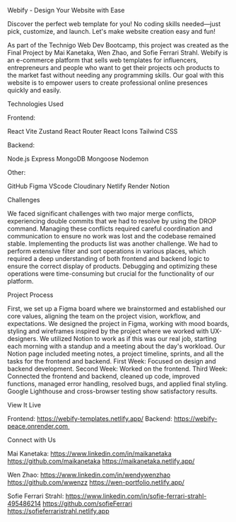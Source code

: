 Webify - Design Your Website with Ease

Discover the perfect web template for you! No coding skills needed—just pick, customize, and launch.
Let's make website creation easy and fun!

As part of the Technigo Web Dev Bootcamp, this project was created as the Final Project by Mai Kanetaka, Wen Zhao, and Sofie Ferrari Strahl. Webify is an e-commerce platform that sells web templates for influencers, entrepreneurs and people who want to get their projects och products to the market fast without needing any programming skills. Our goal with this website is to empower users to create professional online presences quickly and easily.

Technologies Used

Frontend:

React
Vite
Zustand
React Router
React Icons
Tailwind CSS

Backend:

Node.js
Express
MongoDB
Mongoose
Nodemon

Other:

GitHub
Figma
VScode
Cloudinary
Netlify
Render
Notion

Challenges


We faced significant challenges with two major merge conflicts, experiencing double commits that we had to resolve by using the DROP command. Managing these conflicts required careful coordination and communication to ensure no work was lost and the codebase remained stable.
Implementing the products list was another challenge. We had to perform extensive filter and sort operations in various places, which required a deep understanding of both frontend and backend logic to ensure the correct display of products. Debugging and optimizing these operations were time-consuming but crucial for the functionality of our platform.

Project Process


First, we set up a Figma board where we brainstormed and established our core values, aligning the team on the project vision, workflow, and expectations. We designed the project in Figma, working with mood boards, styling and wireframes inspired by the project where we worked with UX-designers.
We utilized Notion to work as if this was our real job, starting each morning with a standup and a meeting about the day's workload. Our Notion page included meeting notes, a project timeline, sprints, and all the tasks for the frontend and backend.
First Week: Focused on design and backend development.
Second Week: Worked on the frontend.
Third Week: Connected the frontend and backend, cleaned up code, improved functions, managed error handling, resolved bugs, and applied final styling. 
Google Lighthouse and cross-browser testing show satisfactory results.

View It Live


Frontend:
https://webify-templates.netlify.app/
Backend:
https://webify-peace.onrender.com 


Connect with Us


Mai Kanetaka:
https://www.linkedin.com/in/maikanetaka
https://github.com/maikanetaka
https://maikanetaka.netlify.app/ 

Wen Zhao:
https://www.linkedin.com/in/wendywenzhao
https://github.com/wwenzz
https://wen-portfolio.netlify.app/ 

Sofie Ferrari Strahl:
https://www.linkedin.com/in/sofie-ferrari-strahl-495486214
https://github.com/sofieFerrari
https://sofieferraristrahl.netlify.app
